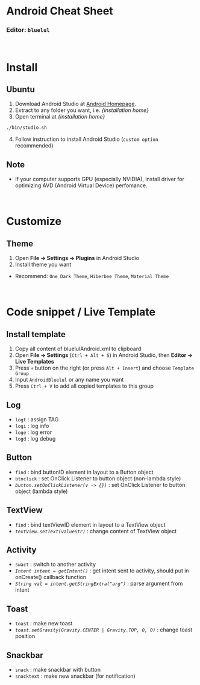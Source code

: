 # Android Cheat Sheet 
### Editor: `bluelul`
<br>

# Install
## Ubuntu
1. Download Android Studio at [Android Homepage](https://developer.android.com/studio).
2. Extract to any folder you want, i.e. *{installation home}*
3. Open terminal at *{installation home}*
```bash
./bin/studio.sh
```
4. Follow instruction to install Android Studio (`custom option` recommended)

## Note
- If your computer supports GPU (especially NVIDIA), install driver for optimizing AVD (Android Virtual Device) perfomance.

<br>

# Customize
## Theme
1. Open **File &rarr; Settings &rarr; Plugins** in Android Studio
2. Install theme you want
- Recommend: `One Dark Theme`, `Hiberbee Theme`, `Material Theme`

<br>

# Code snippet / Live Template
## Install template
1. Copy all content of bluelulAndroid.xml to clipboard
2. Open **File &rarr; Settings** (`Ctrl + Alt + S`) in Android Studio, then **Editor &rarr; Live Templates**
3. Press `+` button on the right (or press `Alt + Insert`) and choose `Template Group`
4. Input `AndroidBluelul` or any name you want
5. Press `Ctrl + V` to add all copied templates to this group

## Log
- `logt` : assign TAG
- `logi` : log info
- `loge` : log error
- `logd` : log debug

## Button
- `find` : bind buttonID element in layout to a Button object
- `btnclick` : set OnClick Listener to button object (non-lambda style)
- *`button.setOnClickListener(v -> {})`* : set OnClick Listener to button object (lambda style)

## TextView
- `find` : bind textViewID element in layout to a TextView object
- *`textView.setText(valueStr)`* : change content of TextView object

## Activity
- `swact` : switch to another activity
- *`Intent intent = getIntent()`* : get intent sent to activity, should put in onCreate() callback function
- *`String val = intent.getStringExtra("arg")`* : parse argument from intent

## Toast
- `toast` : make new toast
- *`toast.setGravity(Gravity.CENTER | Gravity.TOP, 0, 0)`* : change toast position

## Snackbar
- `snack` : make snackbar with button
- `snacktext` : make new snackbar (for notification)